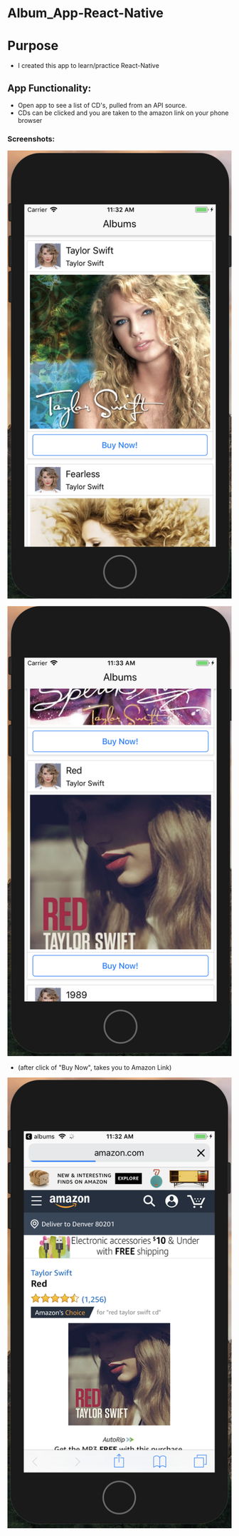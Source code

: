 # Album_App-React-Native


# Purpose 

* I created this app to learn/practice React-Native


## App Functionality:

- Open app to see a list of CD's, pulled from an API source.
- CDs can be clicked and you are taken to the amazon link on your phone browser

### Screenshots:

![Image 1](./images/image1.png)

![Image 2](./images/image3.png)

- (after click of "Buy Now", takes you to Amazon Link)

![Image 3](./images/image2.png)

